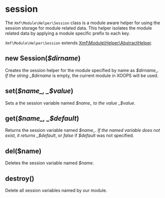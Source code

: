 # session

The `Xmf\Module\Helper\Session` class is a module aware helper for using the session storage for module related data. This helper isolates the module related data by applying a module specific prefix to each key.

`Xmf\Module\Helper\Session` extends [Xmf\Module\Helper\AbstractHelper](https://github.com/xoops/xmf-cookbook/tree/2971b4bb568db7c6791e293e50ffc917d75ed81f/en/book/module/abstracthelper.php).

## new Session\(_$dirname_\)

Creates the session helper for the module specified by name as _$dirname_. If the string _$dirname_ is empty, the current module in XOOPS will be used.

## set\(_$name_, _$value_\)

Sets a the session variable named _$name_ to the value _$value_.

## get\(_$name_, _$default_\)

Returns the session variable named _$name_. If the named variable does not exist, it returns _$default_, or _false_ if _$default_ was not specified.

## del\($name\)

Deletes the session variable named _$name_.

## destroy\(\)

Delete all session variables named by our module.

